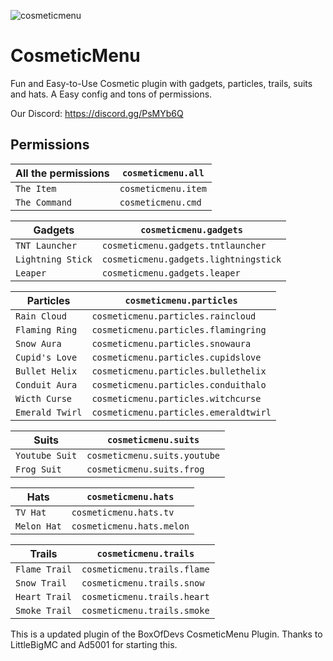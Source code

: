 ![cosmeticmenu](images/cosmeticmenu.png)

# CosmeticMenu
Fun and Easy-to-Use Cosmetic plugin with gadgets, particles, trails, suits and hats. A Easy config and tons of permissions.

Our Discord: https://discord.gg/PsMYb6Q

## Permissions

| All the permissions | `cosmeticmenu.all` |  
| --- | --- |
| `The Item` | `cosmeticmenu.item` |  
| `The Command` | `cosmeticmenu.cmd` |  

| Gadgets | `cosmeticmenu.gadgets` |
| --- | --- |
| `TNT Launcher` | `cosmeticmenu.gadgets.tntlauncher` |
| `Lightning Stick` | `cosmeticmenu.gadgets.lightningstick` |
| `Leaper` | `cosmeticmenu.gadgets.leaper` |

| Particles | `cosmeticmenu.particles` |
| --- | --- |
| `Rain Cloud` | `cosmeticmenu.particles.raincloud` |
| `Flaming Ring` | `cosmeticmenu.particles.flamingring` |
| `Snow Aura` | `cosmeticmenu.particles.snowaura` |
| `Cupid's Love` | `cosmeticmenu.particles.cupidslove` |
| `Bullet Helix` | `cosmeticmenu.particles.bullethelix` |
| `Conduit Aura` | `cosmeticmenu.particles.conduithalo` |
| `Wicth Curse` | `cosmeticmenu.particles.witchcurse` |
| `Emerald Twirl` | `cosmeticmenu.particles.emeraldtwirl` |

| Suits | `cosmeticmenu.suits` |
| --- | --- |
| `Youtube Suit` | `cosmeticmenu.suits.youtube` |
| `Frog Suit` | `cosmeticmenu.suits.frog` |

| Hats | `cosmeticmenu.hats` |
| --- | --- |
| `TV Hat` | `cosmeticmenu.hats.tv` |
| `Melon Hat` | `cosmeticmenu.hats.melon` |

| Trails | `cosmeticmenu.trails` |
| --- | --- |
| `Flame Trail` | `cosmeticmenu.trails.flame` |
| `Snow Trail` | `cosmeticmenu.trails.snow` |
| `Heart Trail` | `cosmeticmenu.trails.heart` |
| `Smoke Trail` | `cosmeticmenu.trails.smoke` |

This is a updated plugin of the BoxOfDevs CosmeticMenu Plugin. Thanks to LittleBigMC and Ad5001 for starting this.
